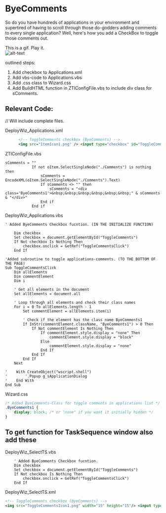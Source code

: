 # ByeComments

So do you have hundreds of applications in your environment and supertired of having to scroll through those do-godders adding comments to every single application?
Well, here's how you add a CheckBox to toggle those comments out.

This is a gif. Play it.  
![alt-text](https://github.com/jockemedlinux/SoftwareDeployment/blob/master/Microsoft%20Deployment%20Toolkit/guides/ByeComments/byecomments.gif?raw=true)

outlined steps:

1. Add checkbox to Applications.xml
2. Add vbs-code to Applications.vbs
3. Add .css class to Wizard.css
4. Add BuildHTML function in ZTIConfigFile.vbs to include div class for sComments.



## Relevant Code:
// Will include complete files.

DeployWiz_Applications.xml
```xml
	  <!-- ToggleComments checkbox (ByeComments) -->
	  <img src="ItemIcon1.png" /> <input type="checkbox" id="ToggleComments" name="ToggleComments" value="ToggleComments" /> Check this box to toggle comments(!)
```

ZTIConfigFile.vbs
```vbs
sComments = ""
			If not oItem.SelectSingleNode("./Comments") is nothing then
				sComments = EncodeXML(oItem.SelectSingleNode("./Comments").Text)
				If sComments <> "" then
					sComments = "<div class='ByeComments1'>&nbsp;&nbsp;&nbsp;&nbsp;&nbsp;&nbsp;" & sComments & "</div>"
				End if
			End if
```

DeployWiz_Applications.vbs
```vbs
' Added ByeComments Checkbox fucntion. (IN THE INITIALIZE FUNCTION)

	Dim checkbox
	Set checkbox = document.getElementById("ToggleComments")
	If Not checkbox Is Nothing Then
	    checkbox.onclick = GetRef("ToggleCommentsClick")
	End If

'Added subroutine to toggle applications-comments. (TO THE BOTTOM OF THE PAGE)
Sub ToggleCommentsClick
    Dim allElements
    Dim commentElement
    Dim i

    ' Get all elements in the document
    Set allElements = document.all
    
    ' Loop through all elements and check their class names
    For i = 0 To allElements.length - 1
        Set commentElement = allElements.item(i)
        
        ' Check if the element has the class name ByeComments1
        If InStr(commentElement.className, "ByeComments1") > 0 Then
            If Not commentElement Is Nothing Then
                If commentElement.style.display = "none" Then
                    commentElement.style.display = "block"
                Else
                    commentElement.style.display = "none"
                End If
            End If
        End If
    Next
    
'    With CreateObject("wscript.shell")
'        '.Popup g_sApplicationDialog
'    End With
End Sub
```

Wizard.css
```css
/* Added ByeComments-Class for toggle comments in applications list */
.ByeComments1 {
	display: block; /* or "none" if you want it initially hidden */
}
```


## To get function for TaskSequence window also add these

DeployWiz_SelectTS.vbs
```vbs
	' Added ByeComments Checkbox fucntion.
	Dim checkbox
	Set checkbox = document.getElementById("ToggleComments")
	If Not checkbox Is Nothing Then
	    checkbox.onclick = GetRef("ToggleCommentsClick")
	End If
```

DeployWiz_SelectTS.xml
```xml
<!-- ToggleComments checkbox (ByeComments) -->
<img src="ToggleCommentsIcon1.png" width="15" height="15"/> <input type="checkbox" id="ToggleComments" name="ToggleComments" value="ToggleComments" /> Check this box to toggle comments. </br>
```